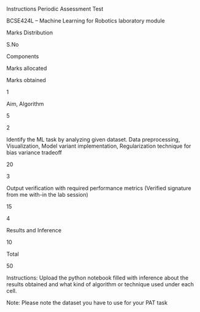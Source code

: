 Instructions
Periodic Assessment Test 

BCSE424L – Machine Learning for Robotics laboratory module 

Marks Distribution 

S.No 

Components 

Marks allocated 

Marks obtained 

1 

Aim, Algorithm 

5 

 

2 

Identify the ML task by analyzing given dataset. Data preprocessing, Visualization, Model variant implementation, Regularization technique for bias variance tradeoff 

20 

 

3 

Output verification with required performance metrics (Verified signature from me with-in the lab session) 

15 

 

4 

Results and Inference 

10 

 

Total 

50 

 

 

Instructions: Upload the python notebook filled with inference about the results obtained and what kind of algorithm or technique used under each cell.  

Note: Please note the dataset you have to use for your PAT task 
